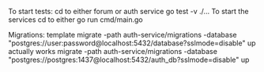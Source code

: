 To start tests:
cd to either forum or auth service
go test -v ./...
To start the services
cd to either
go run cmd/main.go

Migrations:
template
migrate -path auth-service/migrations -database "postgres://user:password@localhost:5432/database?sslmode=disable" up
actually works
migrate -path auth-service/migrations -database "postgres://postgres:1437@localhost:5432/auth_db?sslmode=disable" up
